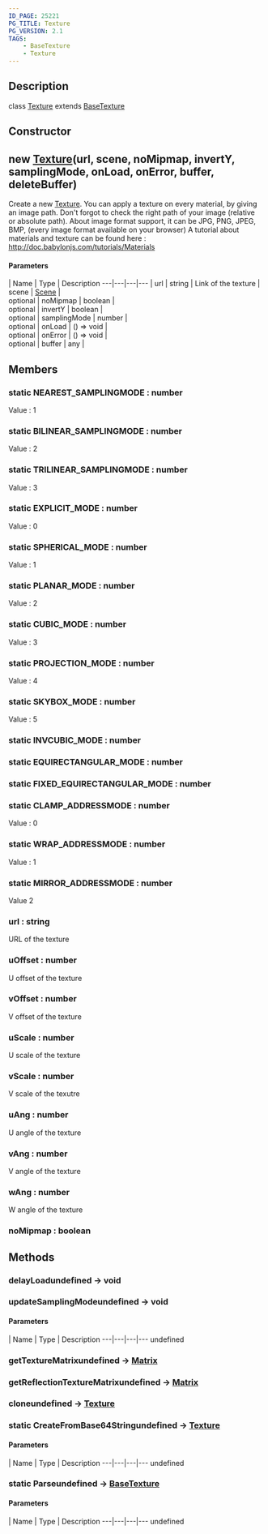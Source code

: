 ```yaml
---
ID_PAGE: 25221
PG_TITLE: Texture
PG_VERSION: 2.1
TAGS:
    - BaseTexture
    - Texture
---
```

## Description

class [Texture](/classes/2.4/Texture) extends [BaseTexture](/classes/2.4/BaseTexture)



## Constructor

## new [Texture](/classes/2.4/Texture)(url, scene, noMipmap, invertY, samplingMode, onLoad, onError, buffer, deleteBuffer)

Create a new [Texture](/classes/2.4/Texture).
You can apply a texture on every material, by giving an image path.
Don't forgot to check the right path of your image (relative or absolute path). About image format support, it can be JPG, PNG, JPEG, BMP, (every image format available on your browser)
A tutorial about materials and texture can be found here : http://doc.babylonjs.com/tutorials/Materials

#### Parameters
 | Name | Type | Description
---|---|---|---
 | url | string |    Link of the texture
 | scene | [Scene](/classes/2.4/Scene) |    
optional | noMipmap | boolean |    
optional | invertY | boolean |    
optional | samplingMode | number |    
optional | onLoad | () =&gt; void |    
optional | onError | () =&gt; void |    
optional | buffer | any |    
## Members

### static NEAREST_SAMPLINGMODE : number

Value : 1

### static BILINEAR_SAMPLINGMODE : number

Value : 2

### static TRILINEAR_SAMPLINGMODE : number

Value : 3

### static EXPLICIT_MODE : number

Value : 0

### static SPHERICAL_MODE : number

Value : 1

### static PLANAR_MODE : number

Value : 2

### static CUBIC_MODE : number

Value : 3

### static PROJECTION_MODE : number

Value : 4

### static SKYBOX_MODE : number

Value : 5

### static INVCUBIC_MODE : number



### static EQUIRECTANGULAR_MODE : number



### static FIXED_EQUIRECTANGULAR_MODE : number



### static CLAMP_ADDRESSMODE : number

Value : 0

### static WRAP_ADDRESSMODE : number

Value : 1

### static MIRROR_ADDRESSMODE : number

Value 2

### url : string

URL of the texture

### uOffset : number

U offset of the texture

### vOffset : number

V offset of the texture

### uScale : number

U scale of the texture

### vScale : number

V scale of the texutre

### uAng : number

U angle of the texture

### vAng : number

V angle of the texture

### wAng : number

W angle of the texture

### noMipmap : boolean



## Methods

### delayLoadundefined &rarr; void


### updateSamplingModeundefined &rarr; void



#### Parameters
 | Name | Type | Description
---|---|---|---
undefined
### getTextureMatrixundefined &rarr; [Matrix](/classes/2.4/Matrix)


### getReflectionTextureMatrixundefined &rarr; [Matrix](/classes/2.4/Matrix)


### cloneundefined &rarr; [Texture](/classes/2.4/Texture)


### static CreateFromBase64Stringundefined &rarr; [Texture](/classes/2.4/Texture)



#### Parameters
 | Name | Type | Description
---|---|---|---
undefined
### static Parseundefined &rarr; [BaseTexture](/classes/2.4/BaseTexture)



#### Parameters
 | Name | Type | Description
---|---|---|---
undefined
